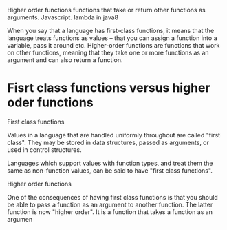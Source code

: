 Higher order functions
   functions that take or return other functions as arguments. Javascript. lambda in java8
   
When you say that a language has first-class functions, it means that the language treats functions as values – that you can assign 
a function into a variable, pass it around etc. Higher-order functions are functions that work on other functions, meaning that they
take one or more functions as an argument and can also return a function.


Fisrt class functions versus higher oder functions
===================================================

First class functions

Values in a language that are handled uniformly throughout are called "first class". They may be stored in data structures, passed as
arguments, or used in control structures.

Languages which support values with function types, and treat them the same as non-function values, can be said to have
"first class functions".

Higher order functions

One of the consequences of having first class functions is that you should be able to pass a function as an argument to another function.
The latter function is now "higher order". It is a function that takes a function as an argumen
    
